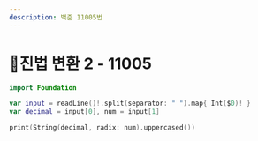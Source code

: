 ```yaml
---
description: 백준 11005번
---
```


# 진법 변환 2 - 11005

```swift
import Foundation

var input = readLine()!.split(separator: " ").map{ Int($0)! }
var decimal = input[0], num = input[1]

print(String(decimal, radix: num).uppercased())

```
